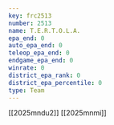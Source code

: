 ```yaml
---
key: frc2513
number: 2513
name: T.E.R.T.O.L.A.
epa_end: 0
auto_epa_end: 0
teleop_epa_end: 0
endgame_epa_end: 0
winrate: 0
district_epa_rank: 0
district_epa_percentile: 0
type: Team
---
```

[[2025mndu2]]
[[2025mnmi]]

